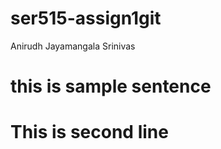 # ser515-assign1git
Anirudh Jayamangala Srinivas 
# this is sample sentence 
# This is second line 
